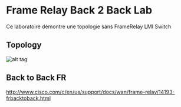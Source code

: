 # Frame Relay Back 2 Back Lab

Ce laboratoire démontre une topologie sans FrameRelay LMI Switch

## Topology

![alt tag](https://github.com/CollegeBoreal/INF1075-16H/blob/master/1.FrameRelay-B2B/FrameRelay-B2B.png)


## Back to Back FR
http://www.cisco.com/c/en/us/support/docs/wan/frame-relay/14193-frbacktoback.html



